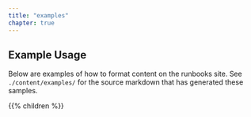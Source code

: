 ```yaml
---
title: "examples"
chapter: true
---
```


## Example Usage

Below are examples of how to format content on the runbooks site. See `./content/examples/` for the source markdown that has generated these samples.

{{% children %}}
